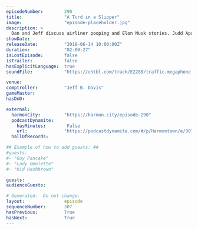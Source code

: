 ```yaml
---
episodeNumber:        290
title:                "A Turd in a Slipper"
image:                "episode-placeholder.jpg"
description: >
  Dan and Jeff discuss airliner pooping and Elon Musk stories. Judd Apatow explains how his casting style has changed over his career. How much self loathing goes into being a show creator? Featuring Dan Harmon, Jeff Bryan Davis, Spencer Crittenden and ...
showDate:             
releaseDate:          "2018-06-14 10:00:00Z"
duration:             "02:00:27"
isLostEpisode:        false
isTrailer:            false
hasExplicitLanguage:  true
soundFile:            "https://chtbl.com/track/E2288/traffic.megaphone.fm/STA8334159380.mp3?updated=1596865970"

venue:                
comptroller:          "Jeff B. Davis"
gameMaster:           
hasDnD:               

external:
  harmonCity:         "https://harmon.city/episode-290"
  podcastDynamite:
    hasMinutes:        False
    url:              "https://podcastdynamite.com/#/p/Harmontown/e/307/290"
  hallOfRecords:      

## Example of how to add guests: ##
#guests:
#- "Guy Pancake"
#- "Lady Omelette"
#- "Kid Hashbrown"

guests:
audienceGuests:

# Generated.  Do not change:
layout:               episode
sequenceNumber:       307
hasPrevious:          True
hasNext:              True
---
```


<!-- The episode description will be rendered here -->
<!-- Add your content below here -->

